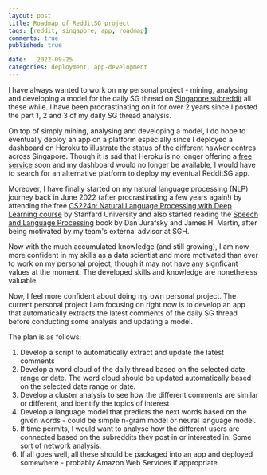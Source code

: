 ```yaml
---
layout: post
title: Roadmap of RedditSG project
tags: [reddit, singapore, app, roadmap]
comments: true
published: true

date:   2022-09-25
categories: deployment, app-development
---
```


I have always wanted to work on my personal project - mining, analysing and developing a model for the daily SG thread on [Singapore subreddit](https://old.reddit.com/r/singapore/) all these while. I have been procrastinating on it for over 2 years since I posted the part 1, 2 and 3 of my daily SG thread analysis.

On top of simply mining, analysing and developing a model, I do hope to eventually deploy an app on a platform especially since I deployed a dashboard on Heroku to illustrate the status of the different hawker centres across Singapore. Though it is sad that Heroku is no longer offering a [free service](https://devcenter.heroku.com/articles/free-dyno-hours) soon and my dashboard would no longer be available, I would have to search for an alternative platform to deploy my eventual RedditSG app.

Moreover, I have finally started on my natural language processing (NLP) journey back in June 2022 (after procrastinating a few years again!) by attending the free [CS224n: Natural Language Processing with Deep Learning course](http://web.stanford.edu/class/cs224n/) by Stanfard University and also started reading the [Speech and Language Processing](https://web.stanford.edu/~jurafsky/slp3/) book by Dan Jurafsky and James H. Martin, after being motivated by my team's external advisor at SGH.

Now with the much accumulated knowledge (and still growing), I am now more confident in my skills as a data scientist and more motivated than ever to work on my personal project, though it may not have any signficant values at the moment. The developed skills and knowledge are nonetheless valuable.

Now, I feel more confident about doing my own personal project. The current personal project I am focusing on right now is to develop an app that automatically extracts the latest comments of the daily SG thread before conducting some analysis and updating a model.

The plan is as follows:
1) Develop a script to automatically extract and update the latest comments
2) Develop a word cloud of the daily thread based on the selected date range or date. 
	The word cloud should be updated automatically based on the selected date range or date.
3) Develop a cluster analysis to see how the different comments are similar or different, and identify the topics of interest
4) Develop a language model that predicts the next words based on the given words - could be simple n-gram model or neural language model.
5) If time permits, I would want to analyse how the different users are connected based on the subreddits they post in or interested in. Some sort of network analysis.
6) If all goes well, all these should be packaged into an app and deployed somewhere - probably Amazon Web Services if appropriate.
